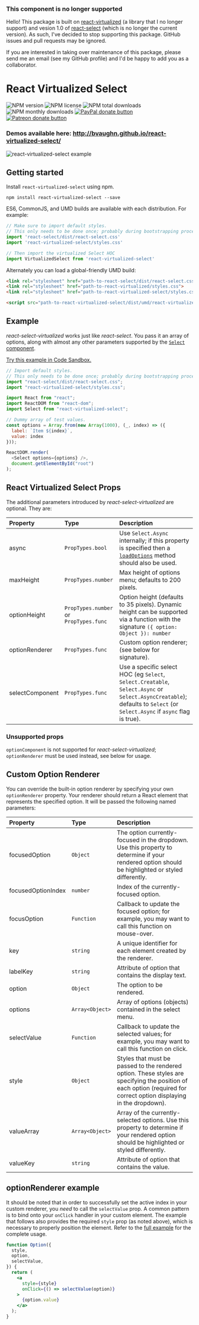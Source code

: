 ### This component is no longer supported

Hello! This package is built on [react-virtualized](https://github.com/bvaughn/react-virtualized) (a library that I no longer support) and vesion 1.0 of [react-select](https://github.com/JedWatson/react-select/tree/v1.x)  (which is no longer the current version). As such, I've decided to stop supporting this package. GitHub issues and pull requests may be ignored.

If you are interested in taking over maintenance of this package, please send me an email (see my GitHub profile) and I'd be happy to add you as a collaborator.

# React Virtualized Select

![NPM version](https://img.shields.io/npm/v/react-virtualized-select.svg?style=flat)
![NPM license](https://img.shields.io/npm/l/react-virtualized-select.svg?style=flat)
![NPM total downloads](https://img.shields.io/npm/dt/react-virtualized-select.svg?style=flat)
![NPM monthly downloads](https://img.shields.io/npm/dm/react-virtualized-select.svg?style=flat)
[![PayPal donate button](https://img.shields.io/badge/paypal-donate-lightgray.svg?style=flat)](https://www.paypal.com/cgi-bin/webscr?cmd=_s-xclick&hosted_button_id=5CVMYQKVPZC72)
[![Patreon donate button](https://img.shields.io/badge/patreon-donate%20once-lightgray.svg?style=flat)](https://www.patreon.com/user?u=2979769)

### Demos available here: http://bvaughn.github.io/react-virtualized-select/

![react-virtualized-select example](https://cloud.githubusercontent.com/assets/29597/14285960/46d733a6-fb02-11e5-884a-e349eb462704.gif)

## Getting started

Install `react-virtualized-select` using npm.

```shell
npm install react-virtualized-select --save
```

ES6, CommonJS, and UMD builds are available with each distribution.
For example:

```js
// Make sure to import default styles.
// This only needs to be done once; probably during bootstrapping process.
import 'react-select/dist/react-select.css'
import 'react-virtualized-select/styles.css'

// Then import the virtualized Select HOC
import VirtualizedSelect from 'react-virtualized-select'
```

Alternately you can load a global-friendly UMD build:

```html
<link rel="stylesheet" href="path-to-react-select/dist/react-select.css">
<link rel="stylesheet" href="path-to-react-virtualized/styles.css">
<link rel="stylesheet" href="path-to-react-virtualized-select/styles.css">

<script src="path-to-react-virtualized-select/dist/umd/react-virtualized-select.js"></script>
```

## Example

_react-select-virtualized_ works just like _react-select_. You pass it an array of options, along with almost any other parameters supported by the [`Select` component](https://github.com/JedWatson/react-select/tree/v1.x#usage).

[Try this example in Code Sandbox.](https://codesandbox.io/s/91p80x10zp)

```js
// Import default styles.
// This only needs to be done once; probably during bootstrapping process.
import "react-select/dist/react-select.css";
import "react-virtualized-select/styles.css";

import React from "react";
import ReactDOM from "react-dom";
import Select from "react-virtualized-select";

// Dummy array of test values.
const options = Array.from(new Array(1000), (_, index) => ({
  label: `Item ${index}`,
  value: index
}));

ReactDOM.render(
  <Select options={options} />,
  document.getElementById("root")
);
```

## React Virtualized Select Props

The additional parameters introduced by _react-select-virtualized_ are optional. They are:

| Property | Type | Description |
|:---|:---|:---|
| async | `PropTypes.bool` | Use `Select.Async` internally; if this property is specified then a [`loadOptions`](https://github.com/JedWatson/react-select/tree/v1.x#async-options-with-promises) method should also be used. |
| maxHeight | `PropTypes.number` | Max height of options menu; defaults to 200 pixels. |
| optionHeight | `PropTypes.number` or `PropTypes.func` | Option height (defaults to 35 pixels). Dynamic height can be supported via a function with the signature `({ option: Object }): number` |
| optionRenderer | `PropTypes.func` | Custom option renderer; (see below for signature). |
| selectComponent | `PropTypes.func` | Use a specific select HOC (eg `Select`, `Select.Creatable`, `Select.Async` or `Select.AsyncCreatable`); defaults to `Select` (or `Select.Async` if `async` flag is true). |

### Unsupported props

`optionComponent` is not supported for _react-select-virtualized_; `optionRenderer` must be used instead, see below for usage.

## Custom Option Renderer

You can override the built-in option renderer by specifying your own `optionRenderer` property. Your renderer should return a React element that represents the specified option. It will be passed the following named parameters:

| Property | Type | Description |
|:---|:---|:---|
| focusedOption | `Object` | The option currently-focused in the dropdown. Use this property to determine if your rendered option should be highlighted or styled differently. |
| focusedOptionIndex | `number` | Index of the currently-focused option. |
| focusOption | `Function` | Callback to update the focused option; for example, you may want to call this function on mouse-over. |
| key | `string` | A unique identifier for each element created by the renderer. |
| labelKey | `string` | Attribute of option that contains the display text. |
| option | `Object` | The option to be rendered. |
| options | `Array<Object>` | Array of options (objects) contained in the select menu. |
| selectValue | `Function` | Callback to update the selected values; for example, you may want to call this function on click. |
| style | `Object` | Styles that must be passed to the rendered option. These styles are specifying the position of each option (required for correct option displaying in the dropdown).
| valueArray | `Array<Object>` | Array of the currently-selected options. Use this property to determine if your rendered option should be highlighted or styled differently. |
| valueKey | `string` | Attribute of option that contains the value. |

## optionRenderer example

It should be noted that in order to successfully set the active index in your custom renderer, you _need_ to call the `selectValue` prop. A common pattern is to bind onto your `onClick` handler in your custom element. The example that follows also provides the required `style` prop (as noted above), which is necessary to properly position the element. Refer to the  [full example](https://github.com/bvaughn/react-virtualized-select/blob/master/source/demo/Application.js) for the complete usage.

```jsx
function Option({
  style,
  option,
  selectValue,
}) {
  return (
    <a
      style={style}
      onClick={() => selectValue(option)}
    >
      {option.value}
    </a>
  );
}
```
